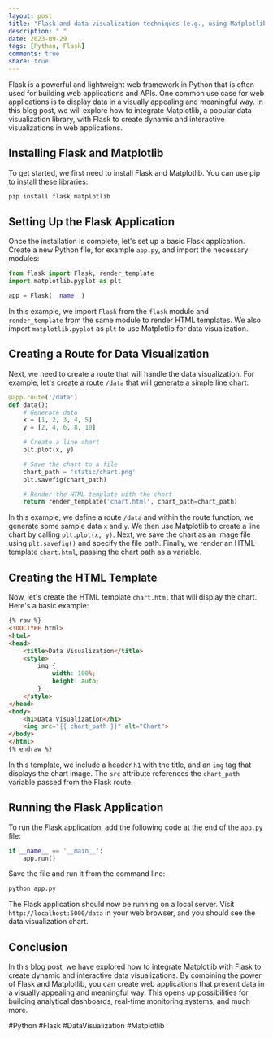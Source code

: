 ```yaml
---
layout: post
title: "Flask and data visualization techniques (e.g., using Matplotlib)"
description: " "
date: 2023-09-29
tags: [Python, Flask]
comments: true
share: true
---
```


Flask is a powerful and lightweight web framework in Python that is often used for building web applications and APIs. One common use case for web applications is to display data in a visually appealing and meaningful way. In this blog post, we will explore how to integrate Matplotlib, a popular data visualization library, with Flask to create dynamic and interactive visualizations in web applications.

## Installing Flask and Matplotlib

To get started, we first need to install Flask and Matplotlib. You can use pip to install these libraries:

```python
pip install flask matplotlib
```

## Setting Up the Flask Application

Once the installation is complete, let's set up a basic Flask application. Create a new Python file, for example `app.py`, and import the necessary modules:

```python
from flask import Flask, render_template
import matplotlib.pyplot as plt

app = Flask(__name__)
```

In this example, we import `Flask` from the `flask` module and `render_template` from the same module to render HTML templates. We also import `matplotlib.pyplot` as `plt` to use Matplotlib for data visualization.

## Creating a Route for Data Visualization

Next, we need to create a route that will handle the data visualization. For example, let's create a route `/data` that will generate a simple line chart:

```python
@app.route('/data')
def data():
    # Generate data
    x = [1, 2, 3, 4, 5]
    y = [2, 4, 6, 8, 10]

    # Create a line chart
    plt.plot(x, y)

    # Save the chart to a file
    chart_path = 'static/chart.png'
    plt.savefig(chart_path)

    # Render the HTML template with the chart
    return render_template('chart.html', chart_path=chart_path)
```

In this example, we define a route `/data` and within the route function, we generate some sample data `x` and `y`. We then use Matplotlib to create a line chart by calling `plt.plot(x, y)`. Next, we save the chart as an image file using `plt.savefig()` and specify the file path. Finally, we render an HTML template `chart.html`, passing the chart path as a variable.

## Creating the HTML Template

Now, let's create the HTML template `chart.html` that will display the chart. Here's a basic example:

```html
{% raw %}
<!DOCTYPE html>
<html>
<head>
    <title>Data Visualization</title>
    <style>
        img {
            width: 100%;
            height: auto;
        }
    </style>
</head>
<body>
    <h1>Data Visualization</h1>
    <img src="{{ chart_path }}" alt="Chart">
</body>
</html>
{% endraw %}
```

In this template, we include a header `h1` with the title, and an `img` tag that displays the chart image. The `src` attribute references the `chart_path` variable passed from the Flask route.

## Running the Flask Application

To run the Flask application, add the following code at the end of the `app.py` file:

```python
if __name__ == '__main__':
    app.run()
```

Save the file and run it from the command line:

```bash
python app.py
```

The Flask application should now be running on a local server. Visit `http://localhost:5000/data` in your web browser, and you should see the data visualization chart.

## Conclusion

In this blog post, we have explored how to integrate Matplotlib with Flask to create dynamic and interactive data visualizations. By combining the power of Flask and Matplotlib, you can create web applications that present data in a visually appealing and meaningful way. This opens up possibilities for building analytical dashboards, real-time monitoring systems, and much more.

#Python #Flask #DataVisualization #Matplotlib